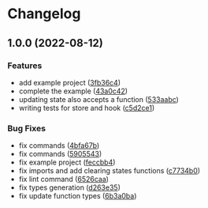 # Changelog

## 1.0.0 (2022-08-12)


### Features

* add example project ([3fb36c4](https://github.com/Sam-Afshari/use-sharable-state/commit/3fb36c46ef39559e8eb2c269c0ad993fb5becc3b))
* complete the example ([43a0c42](https://github.com/Sam-Afshari/use-sharable-state/commit/43a0c424e05fb488aeae54f40c063cc8b5b3cb8c))
* updating state also accepts a function ([533aabc](https://github.com/Sam-Afshari/use-sharable-state/commit/533aabcae6f634a9083ddf6974d604af50d1bc33))
* writing tests for store and hook ([c5d2ce1](https://github.com/Sam-Afshari/use-sharable-state/commit/c5d2ce1ed0be75ffd6f61e4d160ca66c5662ce27))


### Bug Fixes

* fix commands ([4bfa67b](https://github.com/Sam-Afshari/use-sharable-state/commit/4bfa67b1a20bbefd53b414d4b0d3bd524def51d0))
* fix commands ([5905543](https://github.com/Sam-Afshari/use-sharable-state/commit/590554351aff5a836d33c9c63295d9d7359ca979))
* fix example project ([feccbb4](https://github.com/Sam-Afshari/use-sharable-state/commit/feccbb4293cc47302d154a71bd146e4de6291c83))
* fix imports and add clearing states functions ([c7734b0](https://github.com/Sam-Afshari/use-sharable-state/commit/c7734b0d690c88786bfd54ec24c0939ec4fd6481))
* fix lint command ([6526caa](https://github.com/Sam-Afshari/use-sharable-state/commit/6526caaf03bbcac8736c10917e7180b1c30a9aef))
* fix types generation ([d263e35](https://github.com/Sam-Afshari/use-sharable-state/commit/d263e3580efb2949923bd7d9cca7d0d59f1d1483))
* fix update function types ([6b3a0ba](https://github.com/Sam-Afshari/use-sharable-state/commit/6b3a0ba3f6a1227bb96c188d5fce9fbed6b58f51))
